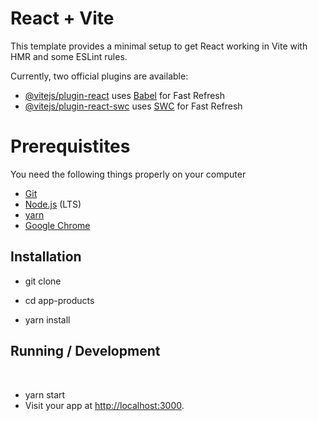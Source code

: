 # React + Vite

This template provides a minimal setup to get React working in Vite with HMR and some ESLint rules.

Currently, two official plugins are available:

- [@vitejs/plugin-react](https://github.com/vitejs/vite-plugin-react/blob/main/packages/plugin-react/README.md) uses [Babel](https://babeljs.io/) for Fast Refresh
- [@vitejs/plugin-react-swc](https://github.com/vitejs/vite-plugin-react-swc) uses [SWC](https://swc.rs/) for Fast Refresh

# Prerequistites 

You need the following things properly on your computer

- [Git](https://git-scm.com/)
- [Node.js](https://nodejs.org/) (LTS)
- [yarn](https://yarnpkg.com/)
- [Google Chrome](https://google.com/chrome/)

## Installation

- git clone <repo url>

- cd app-products
- yarn install

## Running / Development
 
- yarn start
- Visit your app at [http://localhost:3000](http://localhost:3000).

